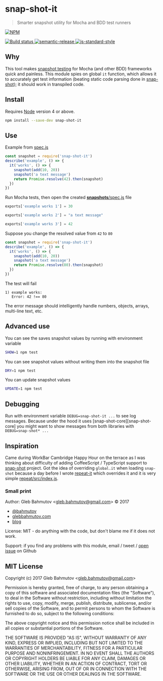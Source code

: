 # snap-shot-it

> Smarter snapshot utility for Mocha and BDD test runners

[![NPM][npm-icon] ][npm-url]

[![Build status][ci-image] ][ci-url]
[![semantic-release][semantic-image] ][semantic-url]
[![js-standard-style][standard-image]][standard-url]

## Why

This tool makes [snapshot testing][snapshot testing] for Mocha (and other BDD)
frameworks quick and painless. This module spies on global `it` function,
which allows it to accurately get test information (beating static code parsing
done in [snap-shot][snap-shot]); it should work in transpiled code.

[snapshot testing]: https://glebbahmutov.com/blog/snapshot-testing/

## Install

Requires [Node](https://nodejs.org/en/) version 4 or above.

```sh
npm install --save-dev snap-shot-it
```

## Use

Example from [spec.js](src/spec.js)

```js
const snapshot = require('snap-shot-it')
describe('example', () => {
  it('works', () => {
    snapshot(add(10, 20))
    snapshot('a text message')
    return Promise.resolve(42).then(snapshot)
  })
})
```

Run Mocha tests, then open the created
[__snapshots__/spec.js](__snapshots__/spec.js) file

```js
exports['example works 1'] = 30

exports['example works 2'] = "a text message"

exports['example works 3'] = 42
```

Suppose you change the resolved value from `42` to `80`

```js
const snapshot = require('snap-shot-it')
describe('example', () => {
  it('works', () => {
    snapshot(add(10, 20))
    snapshot('a text message')
    return Promise.resolve(80).then(snapshot)
  })
})
```

The test will fail

```
1) example works:
   Error: 42 !== 80
```

The error message should intelligently handle numbers, objects, arrays,
multi-line text, etc.

## Advanced use

You can see the saves snapshot values by running with environment variable

```bash
SHOW=1 npm test
```

You can see snapshot values without writing them into the snapshot file

```bash
DRY=1 npm test
```

You can update snapshot values

```bash
UPDATE=1 npm test
```

## Debugging

Run with environment variable `DEBUG=snap-shot-it ...` to see log messages.
Because under the hood it uses [snap-shot-core][snap-shot-core] you might
want to show messages from both libraries with `DEBUG=snap-shot* ...`

## Inspiration

Came during WorkBar Cambridge Happy Hour on the terrace as I was thinking about
difficulty of adding CoffeeScript / TypeScript support to
[snap-shot][snap-shot] project. Got the idea of overriding `global.it` when
loading `snap-shot` because a day before I wrote [repeat-it][repeat-it]
which overrides it and it is very simple [repeat/src/index.js][repeat source].

[snap-shot]: https://github.com/bahmutov/snap-shot
[repeat-it]: https://github.com/bahmutov/repeat-it
[repeat source]: https://github.com/bahmutov/repeat-it/blob/master/src/index.js

### Small print

Author: Gleb Bahmutov &lt;gleb.bahmutov@gmail.com&gt; &copy; 2017

* [@bahmutov](https://twitter.com/bahmutov)
* [glebbahmutov.com](https://glebbahmutov.com)
* [blog](https://glebbahmutov.com/blog)

License: MIT - do anything with the code, but don't blame me if it does not work.

Support: if you find any problems with this module, email / tweet /
[open issue](https://github.com/bahmutov/snap-shot-it/issues) on Github

## MIT License

Copyright (c) 2017 Gleb Bahmutov &lt;gleb.bahmutov@gmail.com&gt;

Permission is hereby granted, free of charge, to any person
obtaining a copy of this software and associated documentation
files (the "Software"), to deal in the Software without
restriction, including without limitation the rights to use,
copy, modify, merge, publish, distribute, sublicense, and/or sell
copies of the Software, and to permit persons to whom the
Software is furnished to do so, subject to the following
conditions:

The above copyright notice and this permission notice shall be
included in all copies or substantial portions of the Software.

THE SOFTWARE IS PROVIDED "AS IS", WITHOUT WARRANTY OF ANY KIND,
EXPRESS OR IMPLIED, INCLUDING BUT NOT LIMITED TO THE WARRANTIES
OF MERCHANTABILITY, FITNESS FOR A PARTICULAR PURPOSE AND
NONINFRINGEMENT. IN NO EVENT SHALL THE AUTHORS OR COPYRIGHT
HOLDERS BE LIABLE FOR ANY CLAIM, DAMAGES OR OTHER LIABILITY,
WHETHER IN AN ACTION OF CONTRACT, TORT OR OTHERWISE, ARISING
FROM, OUT OF OR IN CONNECTION WITH THE SOFTWARE OR THE USE OR
OTHER DEALINGS IN THE SOFTWARE.

[npm-icon]: https://nodei.co/npm/snap-shot-it.svg?downloads=true
[npm-url]: https://npmjs.org/package/snap-shot-it
[ci-image]: https://travis-ci.org/bahmutov/snap-shot-it.svg?branch=master
[ci-url]: https://travis-ci.org/bahmutov/snap-shot-it
[semantic-image]: https://img.shields.io/badge/%20%20%F0%9F%93%A6%F0%9F%9A%80-semantic--release-e10079.svg
[semantic-url]: https://github.com/semantic-release/semantic-release
[standard-image]: https://img.shields.io/badge/code%20style-standard-brightgreen.svg
[standard-url]: http://standardjs.com/
